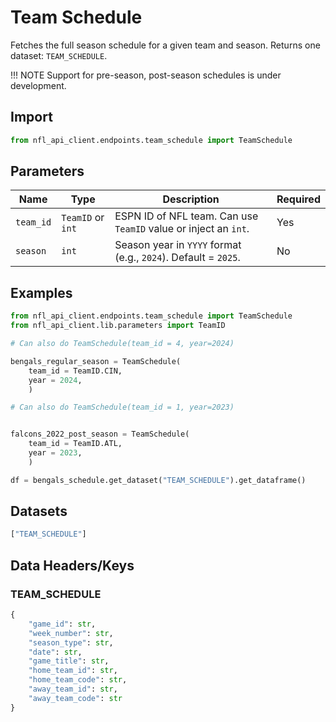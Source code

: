 # Team Schedule 

Fetches the full season schedule for a given team and season. Returns one dataset: `TEAM_SCHEDULE`.

!!! NOTE
    Support for pre-season, post-season schedules is under development.
## **Import** 

``` python
from nfl_api_client.endpoints.team_schedule import TeamSchedule
```

## **Parameters**

| **Name**        | **Type**               | **Description**                                                                 | **Required** |
|-----------------|------------------------|---------------------------------------------------------------------------------|--------------|
| `team_id`       | `TeamID` or `int`      | ESPN ID of NFL team. Can use `TeamID` value or inject an `int`.   | Yes          |
| `season`        | `int`                  | Season year in `YYYY` format (e.g., `2024`). Default = `2025`.                  | No           |



## **Examples**

```python
from nfl_api_client.endpoints.team_schedule import TeamSchedule
from nfl_api_client.lib.parameters import TeamID

# Can also do TeamSchedule(team_id = 4, year=2024)

bengals_regular_season = TeamSchedule(
    team_id = TeamID.CIN, 
    year = 2024, 
    )

# Can also do TeamSchedule(team_id = 1, year=2023)


falcons_2022_post_season = TeamSchedule(
    team_id = TeamID.ATL,
    year = 2023, 
    )

df = bengals_schedule.get_dataset("TEAM_SCHEDULE").get_dataframe()        

```


## **Datasets** 

```python
["TEAM_SCHEDULE"]
```


## **Data Headers/Keys**

### TEAM_SCHEDULE

```python
{
    "game_id": str,      
    "week_number": str,
    "season_type": str,
    "date": str,
    "game_title": str, 
    "home_team_id": str,
    "home_team_code": str,
    "away_team_id": str, 
    "away_team_code": str
}
```
